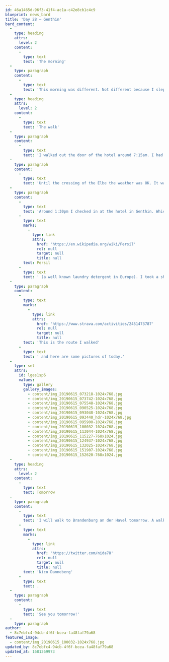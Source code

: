 ```yaml
---
id: 46a1465d-96f3-41f4-ac1a-c42e8cb1c4c9
blueprint: news_bard
title: 'Day 28 – Genthin'
bard_content:
  -
    type: heading
    attrs:
      level: 2
    content:
      -
        type: text
        text: 'The morning'
  -
    type: paragraph
    content:
      -
        type: text
        text: 'This morning was different. Not different because I slept longer than ‘normal’, but different because I decided to leave early. Too early to have breakfast. The friendly people of the hotel made me a take-away-breakfast. Sandwiches, an egg, drinks, yogurt, an apple and a banana. I could hardly fit all of it in my bag.'
  -
    type: heading
    attrs:
      level: 2
    content:
      -
        type: text
        text: 'The walk'
  -
    type: paragraph
    content:
      -
        type: text
        text: 'I walked out the door of the hotel around 7:15am. I had already checked the route, but I decided to check while I was walking. After about one kilometer, I had to choose, left or right. The route to the left would bring me through a forest-ish area, possibly with dirt roads. The route to the right would also take me through forest-ish areas, but then alongside a main road and some villages. I decided to go right. Both routes eventually end up at the point where I would have to cross the river Elbe by boat.'
  -
    type: paragraph
    content:
      -
        type: text
        text: 'Until the crossing of the Elbe the weather was OK. It was cloudy, warm and very humid, but not too warm. When I crossed the Elbe, I took a moment to eat some sandwiches, an apple, drink a juice carton and applied some sunscreen. The clouds started to move north, it was about 11am, so the sun would reach it strongest moment of the day. From Frechland, the town just next to the Elbe it was about 5km to the next town, Nielebeck. And then some 8km more to get to my hotel in Genthin. These two stretches were boring yet I had to keep paying attention. They were boring because these two stretches were mainly straight long roads, I had to pay attention since there was no bike/pedestrian path. I walked on the left side of the road. My compliments to 99% of the German drivers, they all noticed me and gave me some room to walk while they passed me.'
  -
    type: paragraph
    content:
      -
        type: text
        text: 'Around 1:30pm I checked in at the hotel in Genthin. Which by the way is the birthplace of '
      -
        type: text
        marks:
          -
            type: link
            attrs:
              href: 'https://en.wikipedia.org/wiki/Persil'
              rel: null
              target: null
              title: null
        text: Persil
      -
        type: text
        text: ' (a well known laundry detergent in Europe). I took a shower and chilled for while. Around 6pm I went to the restaurant in the hotel. They said there was no room, because the kitchen was too busy. So, I walked across the street, ordered a take-away pizza (which was yummy, and baked in a wood burned oven) and a small bottle of soda. then I went back to the hotel, smiled at the receptionist and went to my hotel room.'
  -
    type: paragraph
    content:
      -
        type: text
        marks:
          -
            type: link
            attrs:
              href: 'https://www.strava.com/activities/2451473787'
              rel: null
              target: null
              title: null
        text: 'This is the route I walked'
      -
        type: text
        text: ' and here are some pictures of today.'
  -
    type: set
    attrs:
      id: lges1sp6
      values:
        type: gallery
        gallery_images:
          - content/img_20190615_073218-1024x768.jpg
          - content/img_20190615_073742-1024x768.jpg
          - content/img_20190615_075548-1024x768.jpg
          - content/img_20190615_090525-1024x768.jpg
          - content/img_20190615_093048-1024x768.jpg
          - content/img_20190615_093440_hdr-1024x768.jpg
          - content/img_20190615_095900-1024x768.jpg
          - content/img_20190615_100032-1024x768.jpg
          - content/img_20190615_113044-1024x768.jpg
          - content/img_20190615_115227-768x1024.jpg
          - content/img_20190615_124937-1024x768.jpg
          - content/img_20190615_132025-1024x768.jpg
          - content/img_20190615_151907-1024x768.jpg
          - content/img_20190615_152620-768x1024.jpg
  -
    type: heading
    attrs:
      level: 2
    content:
      -
        type: text
        text: Tomorrow
  -
    type: paragraph
    content:
      -
        type: text
        text: 'I will walk to Brandenburg an der Havel tomorrow. A walk of 28km and I will be joined by '
      -
        type: text
        marks:
          -
            type: link
            attrs:
              href: 'https://twitter.com/nida78'
              rel: null
              target: null
              title: null
        text: 'Nico Danneberg'
      -
        type: text
        text: .
  -
    type: paragraph
    content:
      -
        type: text
        text: 'See you tomorrow!'
  -
    type: paragraph
author:
  - 8c7ebfc4-94cb-4f6f-bcea-fa48faf79a68
featured_image:
  - content/img_20190615_100032-1024x768.jpg
updated_by: 8c7ebfc4-94cb-4f6f-bcea-fa48faf79a68
updated_at: 1681369973
---
```

